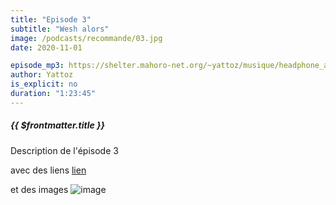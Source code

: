 ```yaml
---
title: "Episode 3"
subtitle: "Wesh alors"
image: /podcasts/recommande/03.jpg
date: 2020-11-01

episode_mp3: https://shelter.mahoro-net.org/~yattoz/musique/headphone_actor.mp3
author: Yattoz
is_explicit: no
duration: "1:23:45"
---
```



##### {{ $frontmatter.title }}

Description de l'épisode 3

avec des liens [lien](https://google.com)

et des images ![image](/podcasts/recommande/03.jpg)

<ShikwasaPlayer 
  :episode_title="'Episode 2: Super Recommandé 2'" 
  :episode_img="'/podcasts/recommande/03.jpg'" 
  :episode_mp3="'https://shelter.mahoro-net.org/~yattoz/musique/headphone_actor.mp3'" 
  :episode_author="'Yattoz'"
  :fixed="'auto'"
  :theme="'light'"
  :color="'#4F83BD'"
/>